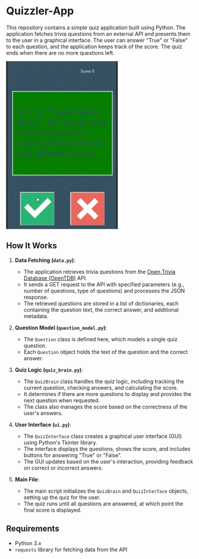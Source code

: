 # Quizzler-App

This repository contains a simple quiz application built using Python. The application fetches trivia questions from an external API and presents them to the user in a graphical interface. The user can answer "True" or "False" to each question, and the application keeps track of the score. The quiz ends when there are no more questions left.
<br>

<img src="quizzler.gif" alt="Quizzler-App" width="300"/>

## How It Works

1. **Data Fetching (`data.py`)**:
   - The application retrieves trivia questions from the [Open Trivia Database (OpenTDB)](https://opentdb.com/) API.
   - It sends a GET request to the API with specified parameters (e.g., number of questions, type of questions) and processes the JSON response.
   - The retrieved questions are stored in a list of dictionaries, each containing the question text, the correct answer, and additional metadata.

2. **Question Model (`question_model.py`)**:
   - The `Question` class is defined here, which models a single quiz question.
   - Each `Question` object holds the text of the question and the correct answer.

3. **Quiz Logic (`quiz_brain.py`)**:
   - The `QuizBrain` class handles the quiz logic, including tracking the current question, checking answers, and calculating the score.
   - It determines if there are more questions to display and provides the next question when requested.
   - The class also manages the score based on the correctness of the user's answers.

4. **User Interface (`ui.py`)**:
   - The `QuizInterface` class creates a graphical user interface (GUI) using Python's Tkinter library.
   - The interface displays the questions, shows the score, and includes buttons for answering "True" or "False".
   - The GUI updates based on the user's interaction, providing feedback on correct or incorrect answers.

5. **Main File**:
   - The main script initializes the `QuizBrain` and `QuizInterface` objects, setting up the quiz for the user.
   - The quiz runs until all questions are answered, at which point the final score is displayed.
  
   
## Requirements

- Python 3.x
- `requests` library for fetching data from the API


